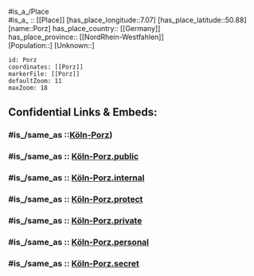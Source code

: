 ﻿---
confidential: public
isDeleted: false
location:
- 50.88
- 7.07
mapmarker: city
mapzoom:
- 7
- 12
SpocWebEntityId: 33489
tags:
- geo/City
type: City
---

#is_a_/Place  
#is_a_ :: [[Place]] 
[has_place_longitude::7.07] 
[has_place_latitude::50.88] 
[name::Porz] 
has_place_country:: [[Germany]]  
has_place_province:: [[NordRhein-Westfahlen]]  
[Population::] 
[Unknown::] 


```leaflet
id: Porz
coordinates: [[Porz]] 
markerFile: [[Porz]] 
defaultZoom: 11 
maxZoom: 18
```


## Confidential Links & Embeds: 

### #is_/same_as ::[Köln-Porz](Köln-Porz.md)) 

### #is_/same_as :: [Köln-Porz.public](/_public/Earth/Continent/Europe/Europe~Central/Germany/Germany~West/Nordrhein-Westfalen/counties~NW/Köln/Köln-Porz.public.md) 

### #is_/same_as :: [Köln-Porz.internal](/_internal/Earth/Continent/Europe/Europe~Central/Germany/Germany~West/Nordrhein-Westfalen/counties~NW/Köln/Köln-Porz.internal.md) 

### #is_/same_as :: [Köln-Porz.protect](/_protect/Earth/Continent/Europe/Europe~Central/Germany/Germany~West/Nordrhein-Westfalen/counties~NW/Köln/Köln-Porz.protect.md) 

### #is_/same_as :: [Köln-Porz.private](/_private/Earth/Continent/Europe/Europe~Central/Germany/Germany~West/Nordrhein-Westfalen/counties~NW/Köln/Köln-Porz.private.md) 

### #is_/same_as :: [Köln-Porz.personal](/_personal/Earth/Continent/Europe/Europe~Central/Germany/Germany~West/Nordrhein-Westfalen/counties~NW/Köln/Köln-Porz.personal.md) 

### #is_/same_as :: [Köln-Porz.secret](/_secret/Earth/Continent/Europe/Europe~Central/Germany/Germany~West/Nordrhein-Westfalen/counties~NW/Köln/Köln-Porz.secret.md)

